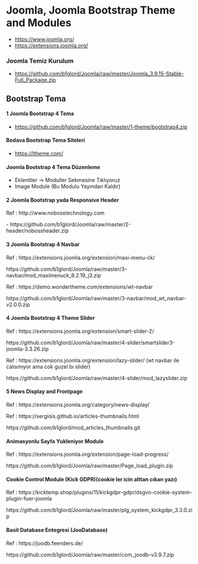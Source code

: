 # Joomla, Joomla Bootstrap Theme and Modules #
- https://www.joomla.org/
- https://extensions.joomla.org/

### Joomla Temiz Kurulum
- https://github.com/b1glord/Joomla/raw/master/Joomla_3.9.15-Stable-Full_Package.zip


## Bootstrap Tema
#### 1 Joomla Bootstrap 4 Tema
- https://github.com/b1glord/Joomla/raw/master/1-theme/bootstrap4.zip

#### Bedava Bootstrap Tema Siteleri
- https://ltheme.com/



#### Joomla Bootstrap 4 Tema Düzenleme
- Eklentiler -> Moduller Sekmesine Tıklıyoruz
- Image Module (Bu Modulu Yayından Kaldır)

#### 2 Joomla Bootstrap yada Responsive Header
<p> Ref : http://www.nobosstechnology.com </p>
- https://github.com/b1glord/Joomla/raw/master/2-header/nobossheader.zip

#### 3 Joomla Bootstrap 4 Navbar
<p> Ref : https://extensions.joomla.org/extension/maxi-menu-ck/ </p>
 https://github.com/b1glord/Joomla/raw/master/3-navbar/mod_maximenuck_8.2.19_j3.zip


<p> Ref : https://demo.wondertheme.com/extensions/wt-navbar </p>
 https://github.com/b1glord/Joomla/raw/master/3-navbar/mod_wt_navbar-v2.0.0.zip

#### 4 Joomla Bootstrap 4 Theme Slider
<p> Ref : https://extensions.joomla.org/extension/smart-slider-2/ </p>
 https://github.com/b1glord/Joomla/raw/master/4-slider/smartslider3-joomla-3.3.26.zip
 
<p> Ref : https://extensions.joomla.org/extension/lazy-slider/            (wt navbar ile calısmıyor ama cok guzel bı slider) </p>
 https://github.com/b1glord/Joomla/raw/master/4-slider/mod_lazyslider.zip 


#### 5 News Display and Frontpage
<p> Ref : https://extensions.joomla.org/category/news-display/ </p>
<p> Ref : https://sergiois.github.io/articles-thumbnails.html </p>
https://github.com/b1glord/mod_articles_thumbnails.git


#### Animasyonlu Sayfa Yukleniyor Module
<p> Ref : https://extensions.joomla.org/extension/page-load-progress/ </p>
 https://github.com/b1glord/Joomla/raw/master/Page_load_plugin.zip

#### Cookie Control Module (Kick GDPR)(cookie ler icin alttan cıkan yazı)
<p> Ref : https://kicktemp.shop/plugins/11/kickgdpr-gdpr/dsgvo-cookie-system-plugin-fuer-joomla </p>
 https://github.com/b1glord/Joomla/raw/master/plg_system_kickgdpr_3.3.0.zip

#### Basit Database Entegresi (JooDatabase)
<p> Ref : https://joodb.feenders.de/ </p>
 https://github.com/b1glord/Joomla/raw/master/com_joodb-v3.9.7.zip
